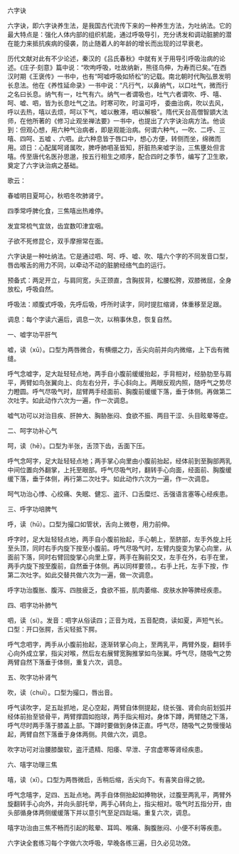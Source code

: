 六字诀

六字诀，即六字诀养生法，是我国古代流传下来的一种养生方法，为吐纳法。它的最大特点是：强化人体内部的组织机能，通过呼吸导引，充分诱发和调动脏腑的潜在能力来抵抗疾病的侵袭，防止随着人的年龄的增长而出现的过早衰老。

历代文献对此有不少论述，秦汉的《吕氏春秋》中就有关于用导引呼吸治病的论述。《庄子·刻意》篇中说：“吹呴呼吸，吐故纳新，熊径鸟伸，为寿而已矣。”在西汉时期《王褒传》一书中，也有“呵嘘呼吸如矫松”的记载。南北朝时代陶弘景发明长息法。他在《养性延命录》一书中说：“凡行气，以鼻纳气，以口吐气，微而行之名曰长息。纳气有一，吐气有六。纳气一者谓吸也，吐气六者谓吹、呼、嘻、呵、嘘、呬，皆为长息吐气之法。时寒可吹，时温可呼， 委曲治病，吹以去风，呼以去热，嘻以去烦，呵以下气，嘘以散滞，呬以解极”。隋代天台高僧智顗大法师，在他所著的《修习止观坐禅法要》一书中，也提出了六字诀治病方法。他谈到：但观心想，用六种气治病者，即是观能治病。何谓六种气，一吹、二呼、三嘻、四呵、五嘘 、六呬。此六种息皆于唇口中，想心方便，转侧而坐，绵微而用。颂日：心配属呵肾属吹，脾呼肺呬圣皆知，肝脏热来嘘字治，三焦壅处但言嘻。传至唐代名医孙思邈，按五行相生之顺序，配合四时之季节，编写了卫生歌，奠定了六字诀治病之基础。

歌云：

春嘘明目夏呵心，秋呬冬吹肺肾宁。

四季常呼脾化食，三焦嘻出热难停。

发宜常梳气宜敛，齿宜数叩津宜咽。

子欲不死修昆仑，双手摩擦常在面。

六字诀是一种吐纳法。它是通过呬、呵、呼、嘘、吹、嘻六个字的不同发音口型，唇齿喉舌的用力不同，以牵动不动的脏腑经络气血的运行。

预备式：两足开立，与肩同宽，头正颈直，含胸拔背，松腰松胯，双膝微屈，全身放松，呼吸自然。

呼吸法：顺腹式呼吸，先呼后吸，呼所时读字，同时提肛缩肾，体重移至足跟。

调息：每个字读六遍后，调息一次，以稍事休息，恢复自然。

一、嘘字功平肝气

嘘，读（xū）。口型为两唇微合，有横绷之力，舌尖向前并向内微缩，上下齿有微缝。

呼气念嘘字，足大趾轻轻点地，两手自小腹前缓缓抬起，手背相对，经胁肋至与肩平，两臂如鸟张翼向上、向左右分开，手心斜向上。两眼反观内照，随呼气之势尽力瞪圆。呼气尽吸气时，屈臂两手经面前、胸腹前缓缓下落，垂于体侧。再做第二次吐字。如此动作六次为一遍，作一次调息。

嘘气功可以对治目疾、肝肿大、胸胁胀闷、食欲不振、两目干涩、头目眩晕等症。

二、呵字功补心气

呵，读（hē）。口型为半张，舌顶下齿，舌面下压。

呼气念呵字，足大趾轻轻点地；两手掌心向里由小腹前抬起，经体前到至胸部两乳中间位置向外翻掌，上托至眼部。呼气尽吸气时，翻转手心向面，经面前、胸腹缓缓下落，垂于体侧，再行第二次吐字。如此动作六次为一遍，作一次调息。

呵气功治心悸、心绞痛、失眠、健忘、盗汗、口舌糜烂、舌强语言塞等心经疾患。

三、呼字功培脾气

呼，读（hū）。口型为撮口如管状，舌向上微卷，用力前伸。

呼字时，足大趾轻轻点地，两手自小腹前抬起，手心朝上，至脐部，左手外旋上托至头顶，同时右手内旋下按至小腹前。呼气尽吸气时，左臂内旋变为掌心向里，从面前下落，同时右臂回旋掌心向里上穿，两手在胸前交叉，左手在外，右手在里，两手内旋下按至腹前，自然垂于体侧。再以同样要领，。右手上托，左手下按，作第二次吐字。如此交替共做六次为一遍，做一次调息。

呼字功治腹胀、腹泻、四肢疲乏，食欲不振，肌肉萎缩、皮肤水肿等脾经疾患。

四、呬字功补肺气

呬，读（si）。发音：呬字从俗读四；正音为戏，五音配商，读如夏，声短气长。 口型：开口张腭，舌尖轻抵下腭。

呼气念呬字，两手从小腹前抬起，逐渐转掌心向上，至两乳平，两臂外旋，翻转手心向外成立掌，指尖对喉，然后左右展臂宽胸推掌如鸟张翼。呼气尽，随吸气之势两臂自然下落垂于体侧，重复六次，调息。

五、吹字功补肾气

吹，读（chuī）。口型为撮口，唇出音。

呼气读吹字，足五趾抓地，足心空起，两臂自体侧提起，绕长强、肾俞向前划弧并经体前抬至锁骨平，两臂撑圆如抱球，两手指尖相对。身体下蹲，两臂随之下落，呼气尽时两手落于膝盖上部。下蹲时要做到身体正直。呼气尽，随吸气之势慢慢站起，两臂自然下落垂于身体两侧。共做六次，调息。

吹字功可对治腰膝酸软，盗汗遗精、阳痿、早泄、子宫虚寒等肾经疾患。

六、嘻字功理三焦

嘻，读（xī）。口型为两唇微启，舌稍后缩，舌尖向下。有喜笑自得之貌。

呼气念嘻字，足四、五趾点地。两手自体侧抬起如捧物状，过腹至两乳平，两臂外旋翻转手心向外，并向头部托举，两手心转向上，指尖相对。吸气时五指分开，由头部循身体两侧缓缓落下并以意引气至足四趾端。重复六次，调息。

嘻字功治由三焦不畅而引起的眩晕、耳鸣、喉痛、胸腹胀闷、小便不利等疾患。

六字诀全套练习每个字做六次呼吸，早晚各练三遍，日久必见功效。

